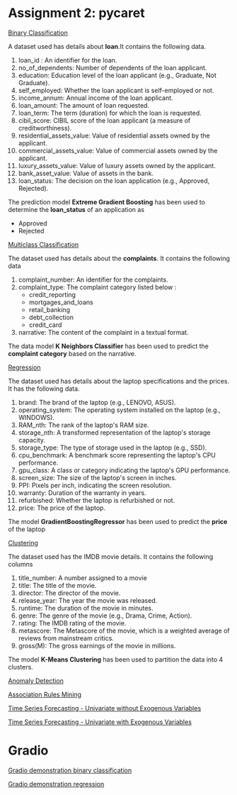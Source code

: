 # Assignment 2: pycaret
[Binary Classification](https://github.com/neeharikasinghsjsu/cmpe255assignments/blob/main/Lecture2_Assignments/Assignment2/pycaret_binaryclassification.ipynb)

A dataset used has details about **loan**.It contains the following data.
<ol>
  <li>loan_id :  An identifier for the loan.</li>
  <li>no_of_dependents:  Number of dependents of the loan applicant.</li>
  <li>education: Education level of the loan applicant (e.g., Graduate, Not Graduate).</li>
  <li>self_employed: Whether the loan applicant is self-employed or not.</li>
  <li>income_annum: Annual income of the loan applicant.</li>
  <li>loan_amount: The amount of loan requested.</li>
  <li>loan_term: The term (duration) for which the loan is requested.</li>
  <li>cibil_score: CIBIL score of the loan applicant (a measure of creditworthiness).</li>
  <li>residential_assets_value: Value of residential assets owned by the applicant.</li>
  <li>commercial_assets_value: Value of commercial assets owned by the applicant.</li>
  <li>luxury_assets_value: Value of luxury assets owned by the applicant.</li>
  <li>bank_asset_value: Value of assets in the bank.</li>
  <li>loan_status: The decision on the loan application (e.g., Approved, Rejected).</li>
</ol>

The prediction model **Extreme Gradient Boosting** has been used to determine the **loan_status** of an application as 

<ul>
  <li>Approved</li>
  <li>Rejected</li>
</ul>

[Multiclass Classification](https://github.com/neeharikasinghsjsu/cmpe255assignments/blob/main/Lecture2_Assignments/Assignment2/pycaret_multiclassclassification.ipynb)

The dataset used has details about the **complaints**. It contains the following data
<ol>
  <li>complaint_number:  An identifier for the complaints.</li>
  <li>complaint_type:  The complaint category listed below :
      <ul>
        <li>credit_reporting</li>
        <li>mortgages_and_loans</li>
        <li>retail_banking</li>
        <li>debt_collection</li>
        <li>credit_card</li>
      </ul>
  </li>
  
  <li>narrative: The content of the complaint in a textual format.</li>
</ol>

The data model **K Neighbors Classifier**	has been used to predict the **complaint category** based on the narrative.

[Regression](https://github.com/neeharikasinghsjsu/cmpe255assignments/blob/main/Lecture2_Assignments/Assignment2/pycaret_regression.ipynb)

The dataset used has details about the laptop specifications and the prices. It has the following data.
<ol>
  <li>brand: The brand of the laptop (e.g., LENOVO, ASUS).</li>
  <li>operating_system: The operating system installed on the laptop (e.g., WINDOWS).</li>
  <li>RAM_nth: The rank of the laptop's RAM size.</li>
  <li>storage_nth: A transformed representation of the laptop's storage capacity.</li>
  <li>storage_type: The type of storage used in the laptop (e.g., SSD).</li>
  <li>cpu_benchmark: A benchmark score representing the laptop's CPU performance.</li>
  <li>gpu_class: A class or category indicating the laptop's GPU performance.</li>
  <li>screen_size: The size of the laptop's screen in inches.</li>
  <li>PPI: Pixels per inch, indicating the screen resolution.</li>
  <li>warranty: Duration of the warranty in years.</li>
  <li>refurbished: Whether the laptop is refurbished or not.</li>
  <li>price: The price of the laptop.</li>
</ol>

The model **GradientBoostingRegressor** has been used to predict the **price** of the laptop

[Clustering](https://github.com/neeharikasinghsjsu/cmpe255assignments/blob/main/Lecture2_Assignments/Assignment2/pycaret_clustering.ipynb)

The dataset used has the IMDB movie details. It contains the following columns
<ol>
  <li>title_number: A number assigned to a movie</li>
  <li>title: The title of the movie.</li>
  <li>director: The director of the movie.</li>
  <li>release_year: The year the movie was released.</li>
  <li>runtime: The duration of the movie in minutes.</li>
  <li>genre: The genre of the movie (e.g., Drama, Crime, Action).</li>
  <li>rating: The IMDB rating of the movie.</li>
  <li>metascore: The Metascore of the movie, which is a weighted average of reviews from mainstream critics.</li>
  <li>gross(M): The gross earnings of the movie in millions.</li>
</ol>

The model **K-Means Clustering** has been used to partition the data into 4 clusters.

[Anomaly Detection](https://github.com/neeharikasinghsjsu/cmpe255assignments/blob/main/Lecture2_Assignments/Assignment2/pycaret_anomaly.ipynb)

[Association Rules Mining](https://github.com/neeharikasinghsjsu/cmpe255assignments/blob/main/Lecture2_Assignments/Assignment2/pycaret_association_rules.ipynb)

[Time Series Forecasting - Univariate without Exogenous Variables](https://github.com/neeharikasinghsjsu/cmpe255assignments/blob/main/Lecture2_Assignments/Assignment2/pycaret_timeseries_univariate_without_exogenous.ipynb)

[Time Series Forecasting - Univariate with Exogenous Variables](https://github.com/neeharikasinghsjsu/cmpe255assignments/blob/main/Lecture2_Assignments/Assignment2/pycaret_timeseries_with_exogenous.ipynb)


# Gradio

[Gradio demonstration binary classification](https://github.com/neeharikasinghsjsu/cmpe255assignments/blob/main/Lecture2_Assignments/Assignment2/gradio/gradio_binary_classification.m4v)

[Gradio demonstration regression](https://github.com/neeharikasinghsjsu/cmpe255assignments/blob/main/Lecture2_Assignments/Assignment2/gradio/gradio_regression.m4v)
